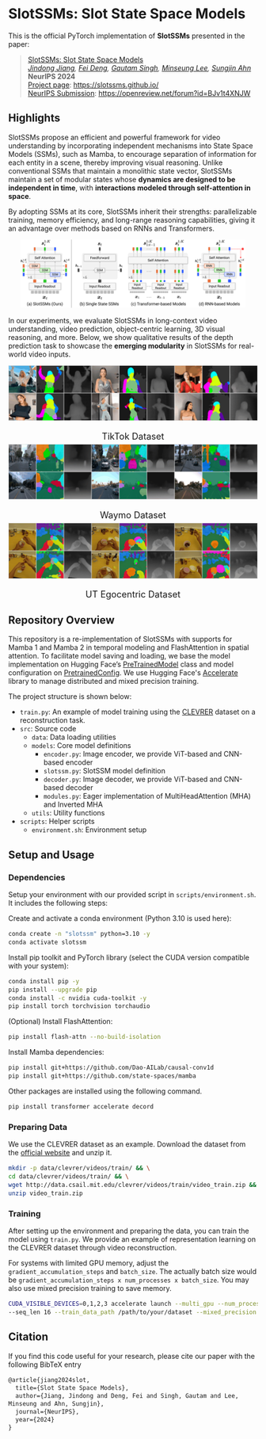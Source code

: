 # SlotSSMs: Slot State Space Models
This is the official PyTorch implementation of **SlotSSMs** presented in the paper:

> [SlotSSMs: Slot State Space Models](https://arxiv.org/abs/2406.12272)   
> *[Jindong Jiang](https://jindongjiang.me/), [Fei Deng](https://scholar.google.com/citations?hl=en&user=F-V72fUAAAAJ&view_op=list_works&sortby=pubdate), [Gautam Singh](https://singhgautam.github.io/), [Minseung Lee](https://mlml.kaist.ac.kr/9b335270-f27b-477b-85ea-0bcaacdbc539), [Sungjin Ahn](https://mlml.kaist.ac.kr/sungjinahn)*   
> **NeurIPS 2024**   
> [Project page](https://slotssms.github.io/): https://slotssms.github.io/    
> [NeurIPS Submission](https://openreview.net/forum?id=BJv1t4XNJW): https://openreview.net/forum?id=BJv1t4XNJW

<!-- ## Updates
* **2024.11.25:** Added implementation of SlotSSMs with Mamba 1 and Mamba 2 support. -->

## Highlights

SlotSSMs propose an efficient and powerful framework for video understanding by incorporating independent mechanisms into State Space Models (SSMs), such as Mamba, to encourage separation of information for each entity in a scene, thereby improving visual reasoning. Unlike conventional SSMs that maintain a monolithic state vector, SlotSSMs maintain a set of modular states whose **dynamics are designed to be independent in time**, with **interactions modeled through self-attention in space**.

By adopting SSMs at its core, SlotSSMs inherit their strengths: parallelizable training, memory efficiency, and long-range reasoning capabilities, giving it an advantage over methods based on RNNs and Transformers.


<p align="center">
  <img src="assets/method.png" width="90%" alt="SlotSSM Method Overview" />
</p>


In our experiments, we evaluate SlotSSMs in long-context video understanding, video prediction, object-centric learning, 3D visual reasoning, and more. Below, we show qualitative results of the depth prediction task to showcase the **emerging modularity** in SlotSSMs for real-world video inputs.
<!-- This demonstrates that SlotSSM is able to utilize the modular representations to discover and exploit the latent structure of the input to complete the task, while the SAVi++ baseline does not demonstrate the same level of emergent modularity. -->

<div align="center">
  <img src="assets/gifs/tiktok/slotssm/mask_and_depth.gif" alt="Video Decomposition on TikTok Dataset" width="100%" />
  <p style="font-size: 18px; margin-bottom: 5px;">TikTok Dataset</p>
  <img src="assets/gifs/waymo/slotssm/mask_and_depth.gif" alt="Video Decomposition on Waymo Dataset" width="100%" />
  <p style="font-size: 18px; margin-bottom: 5px;">Waymo Dataset</p>
  <img src="assets/gifs/egtea/slotssm/mask_and_depth.gif" alt="Video Decomposition on UT Egocentric Dataset" width="100%" />
  <p style="font-size: 18px; margin-bottom: 5px;">UT Egocentric Dataset</p>
  <!-- <p style="font-size: 16pt; margin-top: 0px;">
    <strong>Emergent Scene Decomposition from Depth Estimation Tasks.</strong> Colors represent the ID of slots used for predicting each position.
    SlotSSM is capable of exploiting the inherent modular structure of real-world videos for efficient inference, without explicit segmentation supervision.
  </p> -->
</div>

## Repository Overview

This repository is a re-implementation of SlotSSMs with supports for Mamba 1 and Mamba 2 in temporal modeling and FlashAttention in spatial attention. To facilitate model saving and loading, we base the model implementation on Hugging Face’s [PreTrainedModel](https://huggingface.co/docs/transformers/en/main_classes/model#transformers.PreTrainedModel) class and model configuration on [PretrainedConfig](https://huggingface.co/docs/transformers/en/main_classes/configuration#transformers.PretrainedConfig). We use Hugging Face's [Accelerate](https://huggingface.co/docs/accelerate/index) library to manage distributed and mixed precision training.

The project structure is shown below:

* `train.py`: An example of model training using the [CLEVRER](http://clevrer.csail.mit.edu/) dataset on a reconstruction task.
* `src`: Source code
    * `data`: Data loading utilities
    * `models`: Core model definitions
        * `encoder.py`: Image encoder, we provide ViT-based and CNN-based encoder
        * `slotssm.py`: SlotSSM model definition
        * `decoder.py`: Image decoder, we provide ViT-based and CNN-based decoder
        * `modules.py`: Eager implementation of MultiHeadAttention (MHA) and Inverted MHA
    * `utils`: Utility functions
* `scripts`: Helper scripts
    * `environment.sh`: Environment setup

## Setup and Usage

### Dependencies

Setup your environment with our provided script in `scripts/environment.sh`. It includes the following steps:

Create and activate a conda environment (Python 3.10 is used here):
```bash
conda create -n "slotssm" python=3.10 -y 
conda activate slotssm
```

Install pip toolkit and PyTorch library (select the CUDA version compatible with your system):
```bash
conda install pip -y
pip install --upgrade pip
conda install -c nvidia cuda-toolkit -y
pip install torch torchvision torchaudio
```

(Optional) Install FlashAttention:
```bash
pip install flash-attn --no-build-isolation
```

Install Mamba dependencies:
```bash
pip install git+https://github.com/Dao-AILab/causal-conv1d
pip install git+https://github.com/state-spaces/mamba
```

Other packages are installed using the following command.
```bash
pip install transformer accelerate decord
```

### Preparing Data

We use the CLEVRER dataset as an example. Download the dataset from the [official website](http://clevrer.csail.mit.edu/) and unzip it.

```bash
mkdir -p data/clevrer/videos/train/ && \
cd data/clevrer/videos/train/ && \
wget http://data.csail.mit.edu/clevrer/videos/train/video_train.zip && \
unzip video_train.zip
```

### Training 

After setting up the environment and preparing the data, you can train the model using `train.py`. We provide an example of representation learning on the CLEVRER dataset through video reconstruction.

For systems with limited GPU memory, adjust the `gradient_accumulation_steps` and `batch_size`. The actually batch size would be `gradient_accumulation_steps x num_processes x batch_size`. You may also use mixed precision training to save memory.

```bash
CUDA_VISIBLE_DEVICES=0,1,2,3 accelerate launch --multi_gpu --num_processes=4 --main_process_port 29500 train.py \
--seq_len 16 --train_data_path /path/to/your/dataset --mixed_precision fp16
```

## Citation

If you find this code useful for your research, please cite our paper with the following BibTeX entry

```
@article{jiang2024slot,
  title={Slot State Space Models},
  author={Jiang, Jindong and Deng, Fei and Singh, Gautam and Lee, Minseung and Ahn, Sungjin},
  journal={NeurIPS},
  year={2024}
}
```
